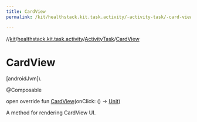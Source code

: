 ```yaml
---
title: CardView
permalink: /kit/healthstack.kit.task.activity/-activity-task/-card-view.html

---
```

//[kit](../../../index.html)/[healthstack.kit.task.activity](../index.html)/[ActivityTask](index.html)/[CardView](-card-view.html)



# CardView



[androidJvm]\




@Composable



open override fun [CardView](-card-view.html)(onClick: () -&gt; [Unit](https://kotlinlang.org/api/latest/jvm/stdlib/kotlin/-unit/index.html))



A method for rendering CardView UI.




